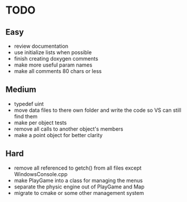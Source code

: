 TODO
====

Easy
----
* review documentation
* use initialize lists when possible
* finish creating doxygen comments
* make more useful param names
* make all comments 80 chars or less

Medium
------
* typedef uint
* move data files to there own folder and write the code so VS can still find them
* make per object tests
* remove all calls to another object's members
* make a point object for better clarity

Hard
----
* remove all referenced to getch() from all files except WindowsConsole.cpp
* make PlayGame into a class for managing the menus
* separate the physic engine out of PlayGame and Map
* migrate to cmake or some other management system
